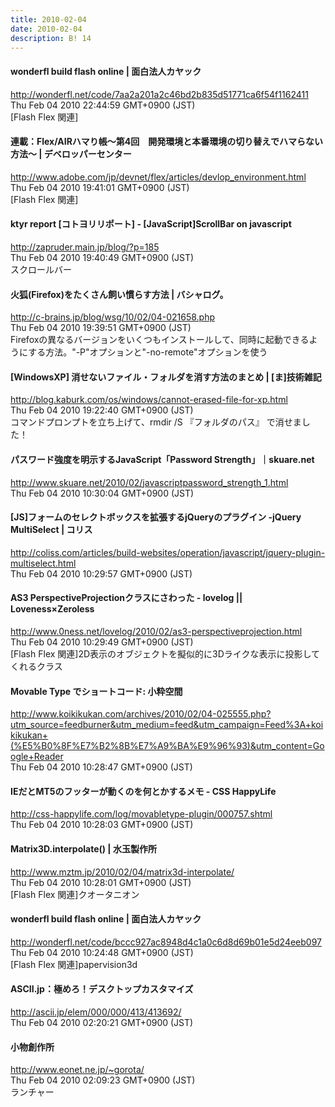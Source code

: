 ```yaml
---
title: 2010-02-04
date: 2010-02-04
description: B! 14
---
```


#### wonderfl build flash online | 面白法人カヤック
http://wonderfl.net/code/7aa2a201a2c46bd2b835d51771ca6f54f1162411<br>
Thu Feb 04 2010 22:44:59 GMT+0900 (JST)<br>
[Flash Flex 関連]


#### 連載：Flex/AIRハマり帳～第4回　開発環境と本番環境の切り替えでハマらない方法～ | デベロッパーセンター
http://www.adobe.com/jp/devnet/flex/articles/devlop_environment.html<br>
Thu Feb 04 2010 19:41:01 GMT+0900 (JST)<br>
[Flash Flex 関連]


#### ktyr report [コトヨリリポート]  -   [JavaScript]ScrollBar on javascript
http://zapruder.main.jp/blog/?p=185<br>
Thu Feb 04 2010 19:40:49 GMT+0900 (JST)<br>
スクロールバー


#### 火狐(Firefox)をたくさん飼い慣らす方法 | バシャログ。
http://c-brains.jp/blog/wsg/10/02/04-021658.php<br>
Thu Feb 04 2010 19:39:51 GMT+0900 (JST)<br>
Firefoxの異なるバージョンをいくつもインストールして、同時に起動できるようにする方法。"-P"オプションと"-no-remote"オプションを使う


#### [WindowsXP] 消せないファイル・フォルダを消す方法のまとめ | [ま]技術雑記
http://blog.kaburk.com/os/windows/cannot-erased-file-for-xp.html<br>
Thu Feb 04 2010 19:22:40 GMT+0900 (JST)<br>
コマンドプロンプトを立ち上げて、rmdir /S 『フォルダのパス』 で消せました！


#### パスワード強度を明示するJavaScript「Password Strength」｜skuare.net
http://www.skuare.net/2010/02/javascriptpassword_strength_1.html<br>
Thu Feb 04 2010 10:30:04 GMT+0900 (JST)<br>


####   [JS]フォームのセレクトボックスを拡張するjQueryのプラグイン -jQuery MultiSelect | コリス
http://coliss.com/articles/build-websites/operation/javascript/jquery-plugin-multiselect.html<br>
Thu Feb 04 2010 10:29:57 GMT+0900 (JST)<br>


#### AS3 PerspectiveProjectionクラスにさわった - lovelog || Loveness×Zeroless
http://www.0ness.net/lovelog/2010/02/as3-perspectiveprojection.html<br>
Thu Feb 04 2010 10:29:49 GMT+0900 (JST)<br>
[Flash Flex 関連]2D表示のオブジェクトを擬似的に3Dライクな表示に投影してくれるクラス


#### Movable Type でショートコード: 小粋空間
http://www.koikikukan.com/archives/2010/02/04-025555.php?utm_source=feedburner&utm_medium=feed&utm_campaign=Feed%3A+koikikukan+(%E5%B0%8F%E7%B2%8B%E7%A9%BA%E9%96%93)&utm_content=Google+Reader<br>
Thu Feb 04 2010 10:28:47 GMT+0900 (JST)<br>


#### IEだとMT5のフッターが動くのを何とかするメモ - CSS HappyLife
http://css-happylife.com/log/movabletype-plugin/000757.shtml<br>
Thu Feb 04 2010 10:28:03 GMT+0900 (JST)<br>


#### Matrix3D.interpolate() | 水玉製作所
http://www.mztm.jp/2010/02/04/matrix3d-interpolate/<br>
Thu Feb 04 2010 10:28:01 GMT+0900 (JST)<br>
[Flash Flex 関連]クオータニオン


#### wonderfl build flash online | 面白法人カヤック
http://wonderfl.net/code/bccc927ac8948d4c1a0c6d8d69b01e5d24eeb097<br>
Thu Feb 04 2010 10:24:48 GMT+0900 (JST)<br>
[Flash Flex 関連]papervision3d


#### ASCII.jp：極めろ！デスクトップカスタマイズ
http://ascii.jp/elem/000/000/413/413692/<br>
Thu Feb 04 2010 02:20:21 GMT+0900 (JST)<br>


#### 小物創作所
http://www.eonet.ne.jp/~gorota/<br>
Thu Feb 04 2010 02:09:23 GMT+0900 (JST)<br>
ランチャー


